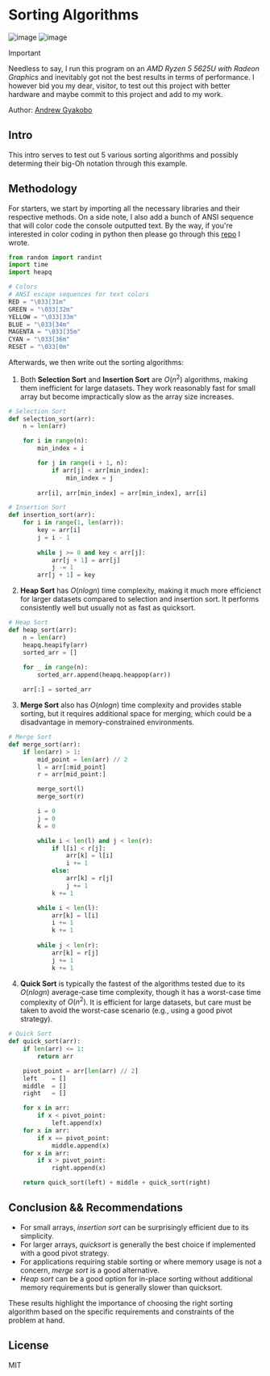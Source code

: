 # Sorting Algorithms

![image](https://img.shields.io/badge/Python-FFD43B?style=for-the-badge&logo=python&logoColor=blue)
![image](https://img.shields.io/badge/windows%20terminal-4D4D4D?style=for-the-badge&logo=windows%20terminal&logoColor=white)

>[!IMPORTANT]
>Needless to say, I run this program on an *AMD Ryzen 5 5625U with Radeon Graphics* and inevitably got not the best results in terms of performance. I however bid you my dear, visitor, to test out this project with better hardware and maybe commit to this project and add to my work.

Author: [Andrew Gyakobo](https://github.com/Gyakobo)

## Intro

This intro serves to test out 5 various sorting algorithms and possibly determing their big-Oh notation through this example.

## Methodology

For starters, we start by importing all the necessary libraries and their respective methods. On a side note, I also add a bunch of ANSI sequence that will color code the console outputted text. By the way, if you're interested in color coding in python then please go through this [repo](https://github.com/Gyakobo/python-colored-console-output) I wrote.

```python
from random import randint
import time
import heapq

# Colors
# ANSI escape sequences for text colors
RED = "\033[31m"
GREEN = "\033[32m"
YELLOW = "\033[33m"
BLUE = "\033[34m"
MAGENTA = "\033[35m"
CYAN = "\033[36m"
RESET = "\033[0m"
```

Afterwards, we then write out the sorting algorithms:

1) Both **Selection Sort** and **Insertion Sort** are $O(n^{2})$ algorithms, making them inefficient for large datasets. They work reasonably fast for small array but become impractically slow as the array size increases.

```python
# Selection Sort
def selection_sort(arr):
    n = len(arr)

    for i in range(n):
        min_index = i

        for j in range(i + 1, n):
            if arr[j] < arr[min_index]:
                min_index = j
        
        arr[i], arr[min_index] = arr[min_index], arr[i]

# Insertion Sort
def insertion_sort(arr):
    for i in range(1, len(arr)):
        key = arr[i]
        j = i - 1
        
        while j >= 0 and key < arr[j]:
            arr[j + 1] = arr[j]
            j -= 1
        arr[j + 1] = key
```

2) **Heap Sort** has $O(n log n)$ time complexity, making it much more efficienct for larger datasets compared to selection and insertion sort. It performs consistently well but usually not as fast as quicksort.

```python
# Heap Sort
def heap_sort(arr):
    n = len(arr)
    heapq.heapify(arr)
    sorted_arr = []
    
    for _ in range(n):
        sorted_arr.append(heapq.heappop(arr))

    arr[:] = sorted_arr 
```

3) **Merge Sort** also has $O(n log n)$ time complexity and provides stable sorting, but it requires additional space for merging, which could be a disadvantage in memory-constrained environments.

```python
# Merge Sort
def merge_sort(arr):
    if len(arr) > 1:
        mid_point = len(arr) // 2
        l = arr[:mid_point]
        r = arr[mid_point:] 

        merge_sort(l) 
        merge_sort(r) 

        i = 0
        j = 0
        k = 0

        while i < len(l) and j < len(r):
            if l[i] < r[j]:
                arr[k] = l[i]
                i += 1
            else:
                arr[k] = r[j]
                j += 1
            k += 1

        while i < len(l):
            arr[k] = l[i]
            i += 1
            k += 1
        
        while j < len(r):
            arr[k] = r[j]
            j += 1
            k += 1
```

4) **Quick Sort** is typically the fastest of the algorithms tested due to its $O(n log n)$ average-case time complexity, though it has a worst-case time complexity of $O(n^{2})$. It is efficient for large datasets, but care must be taken to avoid the worst-case scenario (e.g., using a good pivot strategy).

```python
# Quick Sort
def quick_sort(arr):
    if len(arr) <= 1:
        return arr

    pivot_point = arr[len(arr) // 2]
    left    = [] 
    middle  = [] 
    right   = [] 

    for x in arr:
        if x < pivot_point:
            left.append(x)
    for x in arr:
        if x == pivot_point:
            middle.append(x)
    for x in arr:
        if x > pivot_point:
            right.append(x)

    return quick_sort(left) + middle + quick_sort(right)
```

## Conclusion && Recommendations

* For small arrays, *insertion sort* can be surprisingly efficient due to its simplicity.
* For larger arrays, *quicksort* is generally the best choice if implemented with a good pivot strategy.
* For applications requiring stable sorting or where memory usage is not a concern, *merge sort* is a good alternative.
* *Heap sort* can be a good option for in-place sorting without additional memory requirements but is generally slower than quicksort.

These results highlight the importance of choosing the right sorting algorithm based on the specific requirements and constraints of the problem at hand. 

## License
MIT

